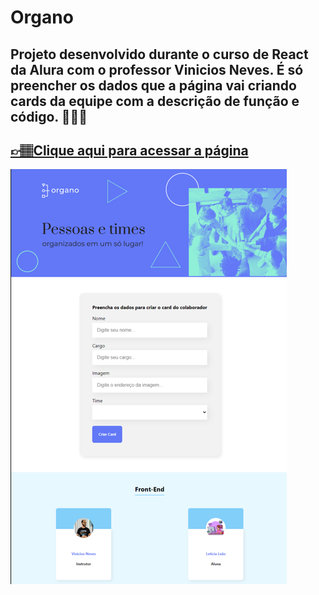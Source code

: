 # Organo

## Projeto desenvolvido durante o curso de React da Alura com o professor Vinicios Neves. É só preencher os dados que a página vai criando cards da equipe com a descrição de função e código. 👩🏽‍💻



## [👉🏽Clique aqui para acessar a página](https://letsle.github.io/organo/)


![preview](./public/imagens/projeto.png)